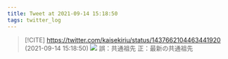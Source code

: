 ```yaml
---
title: Tweet at 2021-09-14 15:18:50
tags: twitter_log
---
```


> [!CITE] https://twitter.com/kaisekiriu/status/1437662104463441920 (2021-09-14 15:18:50)
> ![](https://twitter.com/kaisekiriu/status/1437662104463441920)
> 誤：共通祖先
> 正：最新の共通祖先
